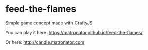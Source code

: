 # feed-the-flames

Simple game concept made with CraftyJS

You can play it here: https://matronator.github.io/feed-the-flames/

Or here: http://candle.matronator.com

